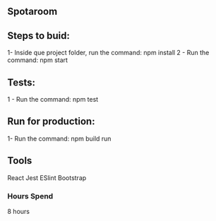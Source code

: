 ## Spotaroom

## Steps to buid:
1- Inside que project folder, run the command: npm install
2 - Run the command: npm start

## Tests:
1 - Run the command: npm test

## Run for production: 
1- Run the command: npm build run

## Tools
React 
Jest
ESlint
Bootstrap

### Hours Spend
8 hours